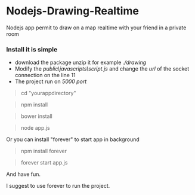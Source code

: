 # Nodejs-Drawing-Realtime
Nodejs app permit to draw on a map realtime with your friend in a private room

### Install it is simple
- download the package unzip it for example *./drawing*
- Modify the *public\javascripts\script.js* and change the *url* of the socket connection on the line 11
- The project run on *5000 port*

> cd "yourappdirectory"

> npm install

> bower install

> node app.js

Or you can install "forever" to start app in background

> npm install forever 

> forever start app.js


And have fun.

I suggest to use forever to run the project.
